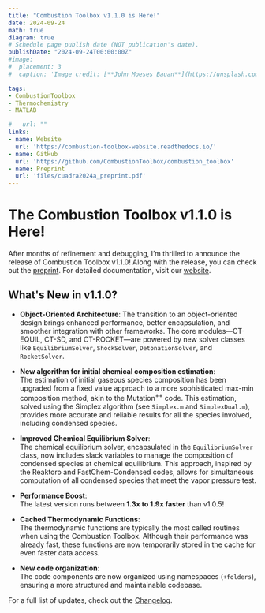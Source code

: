 ```yaml
---
title: "Combustion Toolbox v1.1.0 is Here!"
date: 2024-09-24
math: true
diagram: true
# Schedule page publish date (NOT publication's date).
publishDate: "2024-09-24T00:00:00Z"
#image:
#  placement: 3
#  caption: 'Image credit: [**John Moeses Bauan**](https://unsplash.com/photos/OGZtQF8iC0g)'

tags:
- CombustionToolbox
- Thermochemistry
- MATLAB

#   url: ""
links:
- name: Website
  url: 'https://combustion-toolbox-website.readthedocs.io/'
- name: GitHub
  url: 'https://github.com/CombustionToolbox/combustion_toolbox'
- name: Preprint
  url: 'files/cuadra2024a_preprint.pdf'
---
```


# The Combustion Toolbox v1.1.0 is Here!

After months of refinement and debugging, I’m thrilled to announce the release of Combustion Toolbox v1.1.0! Along with the release, you can check out the [preprint](https://doi.org/10.48550/arXiv.2409.15086). For detailed documentation, visit our [website](https://combustion-toolbox-website.readthedocs.io/).

## What's New in v1.1.0?

- **Object-Oriented Architecture**: The transition to an object-oriented design brings enhanced performance, better encapsulation, and smoother integration with other frameworks. The core modules—CT-EQUIL, CT-SD, and CT-ROCKET—are powered by new solver classes like `EquilibriumSolver`, `ShockSolver`, `DetonationSolver`, and `RocketSolver`.

- **New algorithm for initial chemical composition estimation**:  
  The estimation of initial gaseous species composition has been upgraded from a fixed value approach to a more sophisticated max-min composition method, akin to the Mutation$^{++}$ code. This estimation, solved using the Simplex algorithm (see `Simplex.m` and `SimplexDual.m`), provides more accurate and reliable results for all the species involved, including condensed species.

- **Improved Chemical Equilibrium Solver**:  
  The chemical equilibrium solver, encapsulated in the `EquilibriumSolver` class, now includes slack variables to manage the composition of condensed species at chemical equilibrium. This approach, inspired by the Reaktoro and FastChem-Condensed codes, allows for simultaneous computation of all condensed species that meet the vapor pressure test.

- **Performance Boost**:  
  The latest version runs between **1.3x to 1.9x faster** than v1.0.5!

- **Cached Thermodynamic Functions**:  
  The thermodynamic functions are typically the most called routines when using the Combustion Toolbox. Although their performance was already fast, these functions are now temporarily stored in the cache for even faster data access.

- **New code organization**:  
  The code components are now organized using namespaces (`+folders`), ensuring a more structured and maintainable codebase.

For a full list of updates, check out the [Changelog](https://github.com/CombustionToolbox/combustion_toolbox/compare/v1.0.5...v1.1.0).

